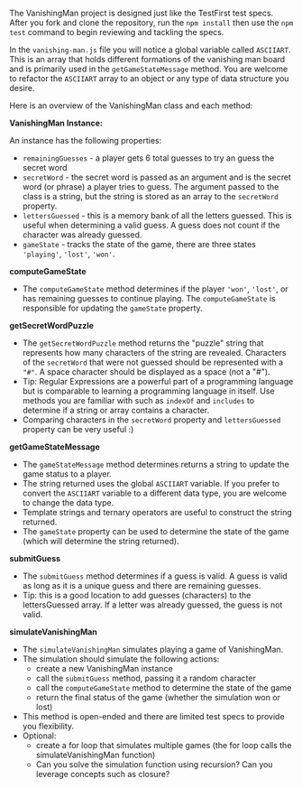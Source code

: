 The VanishingMan project is designed just like the TestFirst test specs. After you fork and clone the repository, run the `npm install` then use the `npm test` command to begin reviewing and tackling the specs.

In the `vanishing-man.js` file you will notice a global variable called `ASCIIART`. This is an array that holds different formations of the vanishing man board and is primarily used in the `getGameStateMessage` method. You are welcome to refactor the `ASCIIART` array to an object or any type of data structure you desire.

Here is an overview of the VanishingMan class and each method:

**VanishingMan Instance:**

An instance has the following properties:

- `remainingGuesses` - a player gets 6 total guesses to try an guess the secret word
- `secretWord` - the secret word is passed as an argument and is the secret word (or phrase) a player tries to guess. The argument passed to the class is a string, but the string is stored as an array to the `secretWord` property.
- `lettersGuessed` - this is a memory bank of all the letters guessed. This is useful when determining a valid guess. A guess does not count if the character was already guessed.
- `gameState` - tracks the state of the game, there are three states `'playing'`, `'lost'`, `'won'`.

**computeGameState**

- The `computeGameState` method determines if the player `'won'`, `'lost'`, or has remaining guesses to continue playing. The `computeGameState` is responsible for updating the `gameState` property.

**getSecretWordPuzzle**

- The `getSecretWordPuzzle` method returns the "puzzle" string that represents how many characters of the string are revealed. Characters of the `secretWord` that were not guessed should be represented with a `"#"`. A space character should be displayed as a space (not a "#").
- Tip: Regular Expressions are a powerful part of a programming language but is comparable to learning a programming language in itself. Use methods you are familiar with such as `indexOf` and `includes` to determine if a string or array contains a character.
- Comparing characters in the `secretWord` property and `lettersGuessed` property can be very useful :)

**getGameStateMessage**

- The `gameStateMessage` method determines returns a string to update the game status to a player.
- The string returned uses the global `ASCIIART` variable. If you prefer to convert the `ASCIIART` variable to a different data type, you are welcome to change the data type.
- Template strings and ternary operators are useful to construct the string returned.
- The `gameState` property can be used to determine the state of the game (which will determine the string returned).

**submitGuess**

- The `submitGuess` method determines if a guess is valid. A guess is valid as long as it is a unique guess and there are remaining guesses.
- Tip: this is a good location to add guesses (characters) to the lettersGuessed array. If a letter was already guessed, the guess is not valid.

**simulateVanishingMan**

- The `simulateVanishingMan` simulates playing a game of VanishingMan.
- The simulation should simulate the following actions:
  - create a new VanishingMan instance
  - call the `submitGuess` method, passing it a random character
  - call the `computeGameState` method to determine the state of the game
  - return the final status of the game (whether the simulation won or lost)
- This method is open-ended and there are limited test specs to provide you flexibility.
- Optional:
  - create a for loop that simulates multiple games (the for loop calls the simulateVanishingMan function)
  - Can you solve the simulation function using recursion? Can you leverage concepts such as closure?
